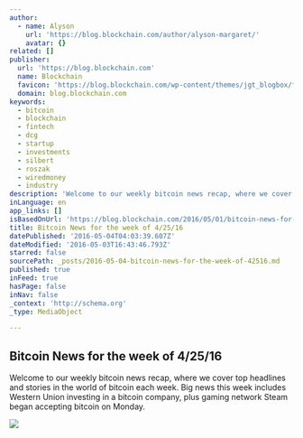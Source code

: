 ```yaml
---
author:
  - name: Alyson
    url: 'https://blog.blockchain.com/author/alyson-margaret/'
    avatar: {}
related: []
publisher:
  url: 'https://blog.blockchain.com'
  name: Blockchain
  favicon: 'https://blog.blockchain.com/wp-content/themes/jgt_blogbox/favicon.ico'
  domain: blog.blockchain.com
keywords:
  - bitcoin
  - blockchain
  - fintech
  - dcg
  - startup
  - investments
  - silbert
  - roszak
  - wiredmoney
  - industry
description: 'Welcome to our weekly bitcoin news recap, where we cover top headlines and stories in the world of bitcoin each week. Big news this week includes Western Union investing in a bitcoin company, plus gaming network Steam began accepting bitcoin on Monday.'
inLanguage: en
app_links: []
isBasedOnUrl: 'https://blog.blockchain.com/2016/05/01/bitcoin-news-for-the-week-of-42516/'
title: Bitcoin News for the week of 4/25/16
datePublished: '2016-05-04T04:03:39.607Z'
dateModified: '2016-05-03T16:43:46.793Z'
starred: false
sourcePath: _posts/2016-05-04-bitcoin-news-for-the-week-of-42516.md
published: true
inFeed: true
hasPage: false
inNav: false
_context: 'http://schema.org'
_type: MediaObject

---
```

<article style=""><h1>Bitcoin News for the week of 4/25/16</h1><p>Welcome to our weekly bitcoin news recap, where we cover top headlines and stories in the world of bitcoin each week. Big news this week includes Western Union investing in a bitcoin company, plus gaming network Steam began accepting bitcoin on Monday.</p><img src="https://blog.blockchain.com/wp-content/uploads/2016/04/blockchain-music.jpg" /></article>